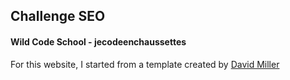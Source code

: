 ## Challenge SEO

#### Wild Code School - jecodeenchaussettes

For this website, I started from a template created by [David Miller](http://davidmiller.io/)

